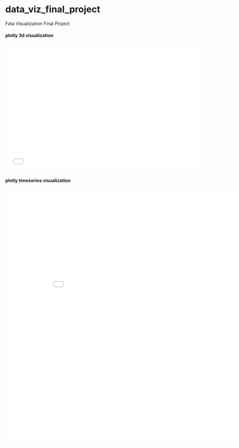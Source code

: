 # data_viz_final_project
Fata Visualization Final Project

#### plotly 3d visualization
<iframe width="600" height="400" frameborder="0" scrolling="no" src="//plot.ly/~xiaoyayue/3.embed"></iframe>

#### plotly timeseries visualization
<iframe width="900" height="800" frameborder="0" scrolling="no" src="//plot.ly/~xiaoyayue/5.embed"></iframe>
